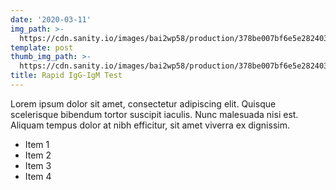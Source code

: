 ```yaml
---
date: '2020-03-11'
img_path: >-
  https://cdn.sanity.io/images/bai2wp58/production/378be007bf6e5e28240395c3f5f642c1976b43dc-545x400.jpg
template: post
thumb_img_path: >-
  https://cdn.sanity.io/images/bai2wp58/production/378be007bf6e5e28240395c3f5f642c1976b43dc-545x400.jpg
title: Rapid IgG-IgM Test
---
```

Lorem ipsum dolor sit amet, consectetur adipiscing elit. Quisque scelerisque bibendum tortor suscipit iaculis. Nunc malesuada nisi est. Aliquam tempus dolor at nibh efficitur, sit amet viverra ex dignissim.

- Item 1
- Item 2
- Item 3
- Item 4